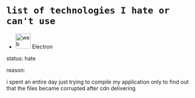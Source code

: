# `list of technologies I hate or can't use`

-  <img src="https://skillicons.dev/icons?i=electron" alt="web dev" height="40"/>    Electron



status: hate

reason:

i spent an entire day just trying to compile my application only to find out that the files became corrupted after cdn delivering
